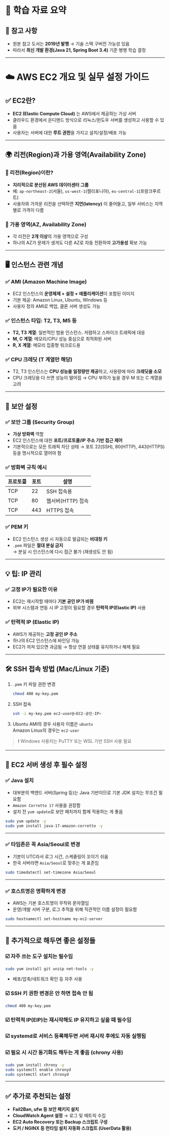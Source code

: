 # 📘 학습 자료 요약

## 🔗 참고 사항

- 원본 참고 도서는 **2019년 발행** → 기술 스택 구버전 가능성 있음
- 따라서 **최신 개발 환경(Java 21, Spring Boot 3.4)** 기준 병행 학습 결정

---

# ☁️ AWS EC2 개요 및 실무 설정 가이드

## ✅ EC2란?

- **EC2 (Elastic Compute Cloud)** 는 AWS에서 제공하는 가상 서버
- 클라우드 환경에서 온디맨드 방식으로 리눅스/윈도우 서버를 생성하고 사용할 수 있음
- 사용자는 서버에 대한 **루트 권한**을 가지고 설치/설정/배포 가능

---

## 🌍 리전(Region)과 가용 영역(Availability Zone)

### 📌 리전(Region)이란?

- **지리적으로 분산된 AWS 데이터센터 그룹**
- 예: `ap-northeast-2`(서울), `us-west-1`(캘리포니아), `eu-central-1`(프랑크푸르트)
- 사용자와 가까운 리전을 선택하면 **지연(latency)** 이 줄어들고, 일부 서비스는 지역별로 가격이 다름

### 📌 가용 영역(AZ, Availability Zone)

- 각 리전은 **2개 이상**의 가용 영역으로 구성
- 하나의 AZ가 문제가 생겨도 다른 AZ로 자동 전환하여 **고가용성** 확보 가능

---

## 🖥️ 인스턴스 관련 개념

### ✅ AMI (Amazon Machine Image)

- EC2 인스턴스의 **운영체제 + 설정 + 애플리케이션**이 포함된 이미지
- 기본 제공: Amazon Linux, Ubuntu, Windows 등
- 사용자 정의 AMI로 백업, 클론 서버 생성도 가능

### ✅ 인스턴스 타입: T2, T3, M5 등

- **T2, T3 계열**: 일반적인 범용 인스턴스. 저렴하고 스파이크 트래픽에 대응
- **M, C 계열**: 메모리/CPU 성능 중심으로 최적화된 서버
- **R, X 계열**: 메모리 집중형 워크로드용

### ✅ CPU 크레딧 (T 계열만 해당)

- T2, T3 인스턴스는 **CPU 성능을 일정량만 제공**하고, 사용량에 따라 **크레딧을 소모**
- CPU 크레딧을 다 쓰면 성능이 떨어짐 → CPU 부하가 높을 경우 M 또는 C 계열을 고려

---

## 🔐 보안 설정

### ✅ 보안 그룹 (Security Group)

- **가상 방화벽** 역할
- EC2 인스턴스에 대한 **포트/프로토콜/IP 주소 기반 접근 제어**
- 기본적으로는 모든 트래픽 차단 상태 → 포트 22(SSH), 80(HTTP), 443(HTTPS) 등을 명시적으로 열어야 함

### ✅ 방화벽 규칙 예시

| 프로토콜 | 포트  | 설명           |
|------|-----|--------------|
| TCP  | 22  | SSH 접속용      |
| TCP  | 80  | 웹서버(HTTP) 접속 |
| TCP  | 443 | HTTPS 접속     |

### ✅ PEM 키

- EC2 인스턴스 생성 시 자동으로 발급되는 **비대칭 키**
- `.pem` 파일은 **절대 분실 금지**  
  → 분실 시 인스턴스에 다시 접근 불가 (재생성도 안 됨)

---

## 💡 팁: IP 관리

### ✅ 고정 IP가 필요한 이유

- EC2는 재시작할 때마다 **기본 공인 IP가 바뀜**
- 외부 시스템과 연동 시 IP 고정이 필요할 경우 **탄력적 IP(Elastic IP)** 사용

### ✅ 탄력적 IP (Elastic IP)

- AWS가 제공하는 **고정 공인 IP 주소**
- 하나의 EC2 인스턴스에 바인딩 가능
- EC2가 꺼져 있으면 과금됨 → 항상 연결 상태를 유지하거나 해제 필요

---

## 🛠 SSH 접속 방법 (Mac/Linux 기준)

1. `.pem` 키 파일 권한 변경
   ```bash
   chmod 400 my-key.pem
   ```

2. SSH 접속
   ```bash
   ssh -i my-key.pem ec2-user@<EC2-공인-IP>
   ```

3. Ubuntu AMI의 경우 사용자 이름은 `ubuntu`  
   Amazon Linux의 경우는 `ec2-user`

> ❗ Windows 사용자는 PuTTY 또는 WSL 기반 SSH 사용 필요

---

## 🧾 EC2 서버 생성 후 필수 설정

### ✅ Java 설치

- 대부분의 백엔드 서버(Spring 등)는 Java 기반이므로 기본 JDK 설치는 무조건 필요함
- `Amazon Corretto 17` 사용을 권장함
- 설치 전 `yum update`로 보안 패치까지 함께 적용하는 게 좋음

```bash
sudo yum update -y
sudo yum install java-17-amazon-corretto -y
```

---

### ✅ 타임존은 꼭 Asia/Seoul로 변경

- 기본이 UTC라서 로그 시간, 스케줄링이 꼬이기 쉬움
- 한국 서버라면 `Asia/Seoul`로 맞추는 게 표준임

```bash
sudo timedatectl set-timezone Asia/Seoul
```

---

### ✅ 호스트명은 명확하게 변경

- AWS는 기본 호스트명이 무작위 문자열임
- 운영/개발 서버 구분, 로그 추적을 위해 직관적인 이름 설정이 필요함

```bash
sudo hostnamectl set-hostname my-ec2-server
```

---

## 🔧 추가적으로 해두면 좋은 설정들

### ☑️ 자주 쓰는 도구 설치는 필수임

```bash
sudo yum install git unzip net-tools -y
```

- 배포/압축/네트워크 확인 등 자주 사용

### ☑️ SSH 키 권한 변경은 안 하면 접속 안 됨

```bash
chmod 400 my-key.pem
```

### ☑️ 탄력적 IP(EIP)는 재시작해도 IP 유지하고 싶을 때 필수임

### ☑️ systemd로 서비스 등록해두면 서버 재시작 후에도 자동 실행됨

### ☑️ 필요 시 시간 동기화도 해두는 게 좋음 (chrony 사용)

```bash
sudo yum install chrony -y
sudo systemctl enable chronyd
sudo systemctl start chronyd
```

---

## ✅ 추가로 추천되는 설정

- **Fail2Ban, ufw 등 보안 패키지 설치**
- **CloudWatch Agent 설정** → 로그 및 메트릭 수집
- **EC2 Auto Recovery 또는 Backup 스크립트 구성**
- **도커 / NGINX 등 런타임 설치 자동화 스크립트 (UserData 활용)**